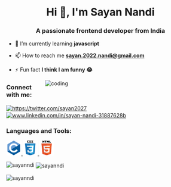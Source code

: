 <h1 align="center">Hi 👋, I'm Sayan Nandi</h1>
<h3 align="center">A passionate frontend developer from India</h3>

- 🌱 I’m currently learning **javascript**

- 📫 How to reach me **sayan.2022.nandi@gmail.com**

- ⚡ Fun fact **I think I am funny 😂**
<img align="right" alt="coding" width="400" src="https://user-images.githubusercontent.com/55389276/140866485-8fb1c876-9a8f-4d6a-98dc-08c4981eaf70.gif">



<h3 align="left">Connect with me:</h3>
<p align="left">
<a href="https://twitter.com/https://twitter.com/sayan2027" target="blank"><img align="center" src="https://raw.githubusercontent.com/rahuldkjain/github-profile-readme-generator/master/src/images/icons/Social/twitter.svg" alt="https://twitter.com/sayan2027" height="30" width="40" /></a>
<a href="https://linkedin.com/in/www.linkedin.com/in/sayan-nandi-31887628b" target="blank"><img align="center" src="https://raw.githubusercontent.com/rahuldkjain/github-profile-readme-generator/master/src/images/icons/Social/linked-in-alt.svg" alt="www.linkedin.com/in/sayan-nandi-31887628b" height="30" width="40" /></a>
</p>

<h3 align="left">Languages and Tools:</h3>
<p align="left"> <a href="https://www.cprogramming.com/" target="_blank" rel="noreferrer"> <img src="https://raw.githubusercontent.com/devicons/devicon/master/icons/c/c-original.svg" alt="c" width="40" height="40"/> </a> <a href="https://www.w3schools.com/css/" target="_blank" rel="noreferrer"> <img src="https://raw.githubusercontent.com/devicons/devicon/master/icons/css3/css3-original-wordmark.svg" alt="css3" width="40" height="40"/> </a> <a href="https://www.w3.org/html/" target="_blank" rel="noreferrer"> <img src="https://raw.githubusercontent.com/devicons/devicon/master/icons/html5/html5-original-wordmark.svg" alt="html5" width="40" height="40"/> </a> </p>

<p><img align="left" src="https://github-readme-stats.vercel.app/api/top-langs?username=sayanndi&show_icons=true&locale=en&layout=compact" alt="sayanndi" /></p>

<p>&nbsp;<img align="center" src="https://github-readme-stats.vercel.app/api?username=sayanndi&show_icons=true&locale=en" alt="sayanndi" /></p>

<p><img align="center" src="https://github-readme-streak-stats.herokuapp.com/?user=sayanndi&" alt="sayanndi" /></p>

